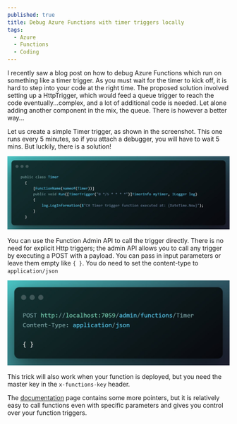 ```yaml
---
published: true
title: Debug Azure Functions with timer triggers locally
tags:
  - Azure
  - Functions
  - Coding 
---
```


I recently saw a blog post on how to debug Azure Functions which run on something like a timer trigger. As you must wait for the timer to kick off, it is hard to step into your code at the right time. The proposed solution involved setting up a HttpTrigger, which would feed a queue trigger to reach the code eventually...complex, and a lot of additional code is needed. Let alone adding another component in the mix, the queue. There is however a better way...

Let us create a simple Timer trigger, as shown in the screenshot. This one runs every 5 minutes, so if you attach a debugger, you will have to wait 5 mins. But luckily, there is a solution!

![](/images/timertrigger.jpg)

You can use the Function Admin API to call the trigger directly. There is no need for explicit Http triggers; the admin API allows you to call any trigger by executing a POST with a payload. You can pass in input parameters or leave them empty like `{ }`. You do need to set the content-type to `application/json`

![](/images/functionapipost.jpg)

This trick will also work when your function is deployed, but you need the master key in the `x-functions-key` header. 

The [documentation](https://learn.microsoft.com/en-us/azure/azure-functions/functions-manually-run-non-http) page contains some more pointers, but it is relatively easy to call functions even with specific parameters and gives you control over your function triggers.
